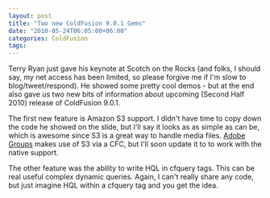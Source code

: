 ```yaml
---
layout: post
title: "Two new ColdFusion 9.0.1 Gems"
date: "2010-05-24T06:05:00+06:00"
categories: ColdFusion 
tags: 
---
```


Terry Ryan just gave his keynote at Scotch on the Rocks (and folks, I should say, my net access has been limited, so please forgive me if I'm slow to blog/tweet/respond). He showed some pretty cool demos - but at the end also gave us two new bits of information about upcoming (Second Half 2010) release of ColdFusion 9.0.1. 

The first new feature is Amazon S3 support. I didn't have time to copy down the code he showed on the slide, but I'll say it looks as as simple as can be, which is awesome since S3 is a great way to handle media files. <a href="http://groups.adobe.com">Adobe Groups</a> makes use of S3 via a CFC, but I'll soon update it to to work with the native support.

The other feature was the ability to write HQL in cfquery tags. This can be real useful complex dynamic queries. Again, I can't really share any code, but just imagine HQL within a cfquery tag and you get the idea.